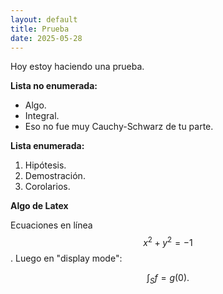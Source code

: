 ```yaml
---
layout: default
title: Prueba
date: 2025-05-28
---
```


Hoy estoy haciendo una prueba.

**Lista no enumerada:**
- Algo.
- Integral.
- Eso no fue muy Cauchy-Schwarz de tu parte.

**Lista enumerada:**
1. Hipótesis.
2. Demostración.
3. Corolarios.

**Algo de Latex**

Ecuaciones en línea $$x^2 + y^2 = -1$$. Luego en "display mode":

$$
\int_{S} f = g(0).
$$